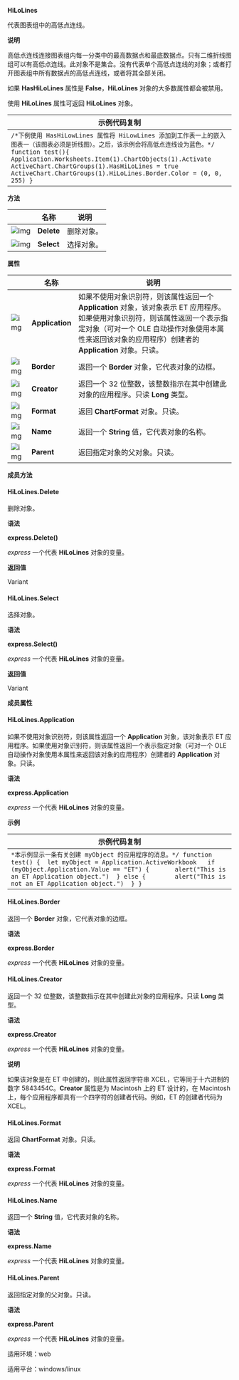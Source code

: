 **HiLoLines**



代表图表组中的高低点连线。

**说明**

高低点连线连接图表组内每一分类中的最高数据点和最底数据点。只有二维折线图组可以有高低点连线。此对象不是集合。没有代表单个高低点连线的对象；或者打开图表组中所有数据点的高低点连线，或者将其全部关闭。

如果 **HasHiLoLines** 属性是 **False**，**HiLoLines** 对象的大多数属性都会被禁用。

使用 **HiLoLines** 属性可返回 **HiLoLines** 对象。

| 示例代码复制                                                 |
| ------------------------------------------------------------ |
| `/*下例使用 HasHiLowLines 属性将 HiLowLines 添加到工作表一上的嵌入图表一（该图表必须是折线图）。之后，该示例会将高低点连线设为蓝色。*/ function test(){ Application.Worksheets.Item(1).ChartObjects(1).Activate ActiveChart.ChartGroups(1).HasHiLoLines = true ActiveChart.ChartGroups(1).HiLoLines.Border.Color = (0, 0, 255) }` |

**方法**

|                                                              | 名称       | 说明       |
| ------------------------------------------------------------ | ---------- | ---------- |
| ![img](https://qn.cache.wpscdn.cn/encs/doc/office_v19/gif/methods.gif) | **Delete** | 删除对象。 |
| ![img](https://qn.cache.wpscdn.cn/encs/doc/office_v19/gif/methods.gif) | **Select** | 选择对象。 |

**属性**

|                                                              | 名称            | 说明                                                         |
| ------------------------------------------------------------ | --------------- | ------------------------------------------------------------ |
| ![img](https://qn.cache.wpscdn.cn/encs/doc/office_v19/gif/properties.gif) | **Application** | 如果不使用对象识别符，则该属性返回一个 **Application** 对象，该对象表示 ET 应用程序。如果使用对象识别符，则该属性返回一个表示指定对象（可对一个 OLE 自动操作对象使用本属性来返回该对象的应用程序）创建者的 **Application** 对象。只读。 |
| ![img](https://qn.cache.wpscdn.cn/encs/doc/office_v19/gif/properties.gif) | **Border**      | 返回一个 **Border** 对象，它代表对象的边框。                 |
| ![img](https://qn.cache.wpscdn.cn/encs/doc/office_v19/gif/properties.gif) | **Creator**     | 返回一个 32 位整数，该整数指示在其中创建此对象的应用程序。只读 **Long** 类型。 |
| ![img](https://qn.cache.wpscdn.cn/encs/doc/office_v19/gif/properties.gif) | **Format**      | 返回 **ChartFormat** 对象。只读。                            |
| ![img](https://qn.cache.wpscdn.cn/encs/doc/office_v19/gif/properties.gif) | **Name**        | 返回一个 **String** 值，它代表对象的名称。                   |
| ![img](https://qn.cache.wpscdn.cn/encs/doc/office_v19/gif/properties.gif) | **Parent**      | 返回指定对象的父对象。只读。                                 |

**成员方法**

#### **HiLoLines.Delete**

删除对象。

**语法**

**express.Delete()**

*express*   一个代表 **HiLoLines** 对象的变量。

**返回值**

Variant

#### **HiLoLines.Select**

选择对象。

**语法**

**express.Select()**

*express*   一个代表 **HiLoLines** 对象的变量。

**返回值**

Variant

**成员属性**

#### **HiLoLines.Application**

如果不使用对象识别符，则该属性返回一个 **Application** 对象，该对象表示 ET 应用程序。如果使用对象识别符，则该属性返回一个表示指定对象（可对一个 OLE 自动操作对象使用本属性来返回该对象的应用程序）创建者的 **Application** 对象。只读。

**语法**

**express.Application**

*express*   一个代表 **HiLoLines** 对象的变量。

**示例**

| 示例代码复制                                                 |
| ------------------------------------------------------------ |
| `*本示例显示一条有关创建 myObject 的应用程序的消息。*/ function test() { 	let myObject = Application.ActiveWorkbook 	if (myObject.Application.Value == "ET") { 		alert("This is an ET Application object.") 	} else { 		alert("This is not an ET Application object.") 	} }` |

#### **HiLoLines.Border**

返回一个 **Border** 对象，它代表对象的边框。

**语法**

**express.Border**

*express*   一个代表 **HiLoLines** 对象的变量。

#### **HiLoLines.Creator**

返回一个 32 位整数，该整数指示在其中创建此对象的应用程序。只读 **Long** 类型。

**语法**

**express.Creator**

*express*   一个代表 **HiLoLines** 对象的变量。

**说明**

如果该对象是在 ET 中创建的，则此属性返回字符串 XCEL，它等同于十六进制的数字 5843454C。**Creator** 属性是为 Macintosh 上的 ET 设计的，在 Macintosh 上，每个应用程序都具有一个四字符的创建者代码。例如，ET 的创建者代码为 XCEL。

#### **HiLoLines.Format**

返回 **ChartFormat** 对象。只读。

**语法**

**express.Format**

*express*   一个代表 **HiLoLines** 对象的变量。

#### **HiLoLines.Name**

返回一个 **String** 值，它代表对象的名称。

**语法**

**express.Name**

*express*   一个代表 **HiLoLines** 对象的变量。

#### **HiLoLines.Parent**

返回指定对象的父对象。只读。

**语法**

**express.Parent**

*express*   一个代表 **HiLoLines** 对象的变量。

适用环境：web

适用平台：windows/linux